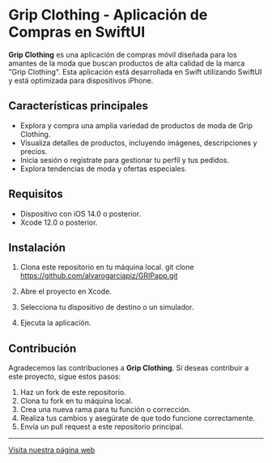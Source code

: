 # Grip Clothing - Aplicación de Compras en SwiftUI

**Grip Clothing** es una aplicación de compras móvil diseñada para los amantes de la moda que buscan productos de alta calidad de la marca "Grip Clothing". Esta aplicación está desarrollada en Swift utilizando SwiftUI y está optimizada para dispositivos iPhone.

## Características principales
- Explora y compra una amplia variedad de productos de moda de Grip Clothing.
- Visualiza detalles de productos, incluyendo imágenes, descripciones y precios.
- Inicia sesión o regístrate para gestionar tu perfil y tus pedidos.
- Explora tendencias de moda y ofertas especiales.

## Requisitos
- Dispositivo con iOS 14.0 o posterior.
- Xcode 12.0 o posterior.

## Instalación
1. Clona este repositorio en tu máquina local.
git clone https://github.com/alvarogarciapiz/GRIPapp.git

2. Abre el proyecto en Xcode.
3. Selecciona tu dispositivo de destino o un simulador.
4. Ejecuta la aplicación.

## Contribución
Agradecemos las contribuciones a **Grip Clothing**. Si deseas contribuir a este proyecto, sigue estos pasos:

1. Haz un fork de este repositorio.
2. Clona tu fork en tu máquina local.
3. Crea una nueva rama para tu función o corrección.
4. Realiza tus cambios y asegúrate de que todo funcione correctamente.
5. Envía un pull request a este repositorio principal.
---

[Visita nuestra página web](https://www.gripclothingstore.com)

